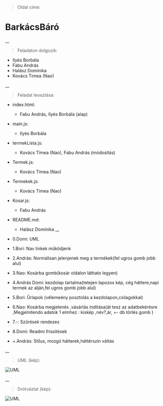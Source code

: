> Oldal címe:
# BarkácsBáró

__

> Feladaton dolgozik:
- Ilyés Borbála
- Fabu András
- Halász Dominika
- Kovács Timea (Nao)

__

> Feladat leosztása:
- index.html:
  - Fabu András, Ilyés Borbála (alap)
- main.js:
  - Ilyés Borbála
- termekLista.js:
  - Kovács Tímea (Nao), Fabu András (módosítás)
- Termek.js:
  - Kovács Tímea (Nao)
- Termekek.js:
  - Kovács Tímea (Nao)
- Kosar.js:
  - Fabu András
- README.md:
  - Halász Dominika
__


- 0.Domi: UML
- 1.Bori: Nav linkek működjenk
- 2.András: Normálisan jelenjenek meg a termékek(fel ugros gomb jobb alul)
- 3.Nao: Kosárba gomb(kosár oldalon láthato legyen)
- 4.András Domi: kezdolap tartalma(tetejen lapozos kép, cég háttere,napi termek az alján,fel ugros gomb jobb alul)
 - 5.Bori: Űrlapok (vélemeény posztolás a kezdolapon,csilagokkal)
- 6.Nao: Kosárba megjelenés ,vásárlás inditása(át tesz az adatbekérésre ,Megjelnitendo adatok 1 elmhez : kiskép ,név?,ár, +- db törlés gomb )
- 7.-: Szűrések rendezes
- 8.Domi: Readmi frissítések
- +.András: Stílus, mozgó hátterek,háttérszín váltás
  
__

> UML (kép):
 
![UML](leiras/UML.png)

__

> Drótvázlat (kép):

![UML](leiras/drotVazlat.png)
